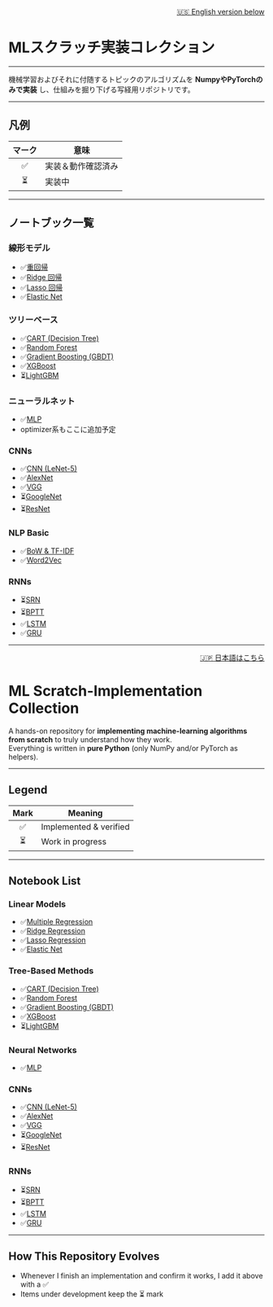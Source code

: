 <!-- ===================================================== -->
<!-- 🇯🇵 Japanese                                            -->
<!-- ===================================================== -->

<p align="right">
  <a href="#-english">🇺🇸 English version below</a>
</p>

# MLスクラッチ実装コレクション

---

機械学習およびそれに付随するトピックのアルゴリズムを **NumpyやPyTorchのみで実装** し、仕組みを掘り下げる写経用リポジトリです。 

---

## 凡例

| マーク | 意味 |
| :----: | ---- |
| ✅ | 実装＆動作確認済み |
| ⏳ | 実装中 |

---

## ノートブック一覧

### 線形モデル
- ✅[重回帰](notebooks/Linear_Regression/01_multiple_regression.ipynb)  
- ✅[Ridge 回帰](notebooks/Linear_Regression/02_ridge.ipynb)  
- ✅[Lasso 回帰](notebooks/Linear_Regression/03_lasso.ipynb)  
- ✅[Elastic Net](notebooks/Linear_Regression/04_elastic_net.ipynb)  

### ツリーベース
- ✅[CART (Decision Tree)](notebooks/Tree/01_CART.ipynb)  
- ✅[Random Forest](notebooks/Tree/02_random_forest.ipynb)  
- ✅[Gradient Boosting (GBDT)](notebooks/Tree/03_gbdt.ipynb)  
- ✅[XGBoost](notebooks/Tree/04_xgboost.ipynb)  
- ⏳[LightGBM](notebooks/Tree/05_lightgbm.ipynb)  

### ニューラルネット
- ✅[MLP](notebooks/DL_fundamental/01_mlp.ipynb)  
- optimizer系もここに追加予定

### CNNs
- ✅[CNN (LeNet-5)](notebooks/CNNs/01_CNN_lenet5.ipynb)  
- ✅[AlexNet](notebooks/CNNs/02_AlexNet.ipynb)  
- ✅[VGG](notebooks/CNNs/03_VGG.ipynb)  
- ⏳[GoogleNet](notebooks/CNNs/04_GoogleNet.ipynb)  
- ⏳[ResNet](notebooks/CNNs/05_ResNet.ipynb)  

### NLP Basic
- ✅[BoW & TF-IDF](notebooks/basic_NLP/01_text_preprocessing.ipynb) 
- ✅[Word2Vec](notebooks/basic_NLP/02_word_embeddings.ipynb) 

### RNNs
- ⏳[SRN](notebooks/RNNs/01_SRN.ipynb)  
- ⏳[BPTT](notebooks/RNNs/02_BPTT.ipynb)  
- ✅[LSTM](notebooks/RNNs/03_LSTM.ipynb)  
- ✅[GRU](notebooks/RNNs/04_GRU.ipynb)  

---

<!-- ===================================================== -->
<!-- 🇺🇸 English                                            -->
<!-- ===================================================== -->

<a id="-english"></a>
<p align="right">
  <a href="#mlスクラッチ実装コレクション">🇯🇵 日本語はこちら</a>
</p>

# ML Scratch-Implementation Collection

A hands-on repository for **implementing machine-learning algorithms from scratch** to truly understand how they work.  
Everything is written in **pure Python** (only NumPy and/or PyTorch as helpers).

---

## Legend

| Mark | Meaning |
| :--: | ------- |
| ✅ | Implemented & verified |
| ⏳ | Work in progress |

---

## Notebook List

### Linear Models
- ✅[Multiple Regression](notebooks/Linear_Regression/01_multiple_regression.ipynb)  
- ✅[Ridge Regression](notebooks/Linear_Regression/02_ridge.ipynb)  
- ✅[Lasso Regression](notebooks/Linear_Regression/03_lasso.ipynb)  
- ✅[Elastic Net](notebooks/Linear_Regression/04_elastic_net.ipynb)  

### Tree-Based Methods
- ✅[CART (Decision Tree)](notebooks/Tree/01_CART.ipynb)  
- ✅[Random Forest](notebooks/Tree/02_random_forest.ipynb)  
- ✅[Gradient Boosting (GBDT)](notebooks/Tree/03_gbdt.ipynb)  
- ✅[XGBoost](notebooks/Tree/04_xgboost.ipynb)  
- ⏳[LightGBM](notebooks/Tree/05_lightgbm.ipynb)  

### Neural Networks
- ✅[MLP](notebooks/mlp+CNN/01_mlp.ipynb)  

### CNNs
- ✅[CNN (LeNet-5)](notebooks/mlp+CNN/02_CNN_lenet5.ipynb)  
- ✅[AlexNet](notebooks/mlp+CNN/03_AlexNet.ipynb)  
- ✅[VGG](notebooks/mlp+CNN/04_VGG.ipynb)  
- ⏳[GoogleNet](notebooks/mlp+CNN/05_GoogleNet.ipynb)  
- ⏳[ResNet](notebooks/mlp+CNN/06_ResNet.ipynb)  

### RNNs
- ⏳[SRN](notebooks/NLP/01_SRN.ipynb)  
- ⏳[BPTT](notebooks/NLP/02_BPTT.ipynb)  
- ✅[LSTM](notebooks/NLP/03_LSTM.ipynb)  
- ✅[GRU](notebooks/NLP/04_GRU.ipynb)  



---

## How This Repository Evolves

- Whenever I finish an implementation and confirm it works, I add it above with a ✅  
- Items under development keep the ⏳ mark  
